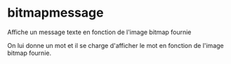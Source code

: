 # bitmapmessage

Affiche un message texte en fonction de l'image bitmap fournie

On lui donne un mot et il se charge d'afficher le mot en fonction de l'image bitmap fournie.
